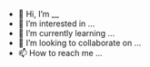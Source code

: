 - 👋 Hi, I’m __
- 👀 I’m interested in ...
- 🌱 I’m currently learning ...
- 💞️ I’m looking to collaborate on ...
- 📫 How to reach me ...

<!---
Gotrilla/Gotrilla is a ✨ special ✨ repository because its `README.md` (this file) appears on your GitHub profile.
You can click the Preview link to take a look at your changes.
--->
